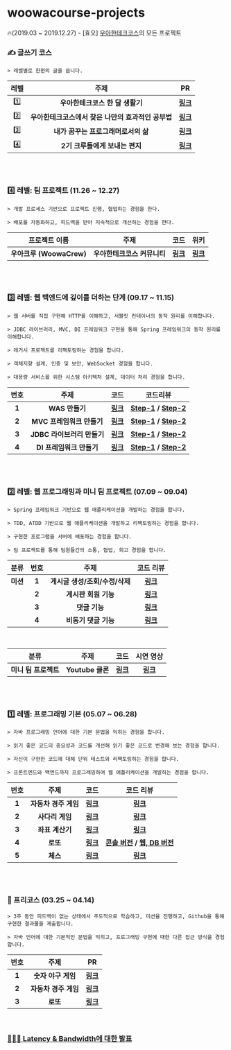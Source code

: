 # woowacourse-projects

🔥(2019.03 ~ 2019.12.27) - [효오] [우아한테크코스](https://woowacourse.github.io)의 모든 프로젝트

### ✍️ 글쓰기 코스

```
> 레벨별로 한편의 글을 씁니다.
```

| 레벨 | 주제 | PR |
| :---: | :---: | :---: |
| 1️⃣ | **우아한테크코스 한 달 생활기** | **[링크](https://github.com/woowacourse/woowa-writing-1/blob/hyojaekim/Lv1.md)** |
| 2️⃣ | **우아한테크코스에서 찾은 나만의 효과적인 공부법** | **[링크](https://github.com/woowacourse/woowa-writing-1/blob/hyojaekim/Lv2.md)** |
| 3️⃣ | **내가 꿈꾸는 프로그래머로서의 삶**  | **[링크](https://github.com/woowacourse/woowa-writing-1/blob/hyojaekim/Lv3.md)**|
| 4️⃣ | **2기 크루들에게 보내는 편지**  | **[링크](https://github.com/woowacourse/woowa-writing-1/blob/hyojaekim/Lv4.md)**|

<br/><br/>

### 4️⃣ 레벨: 팀 프로젝트 (11.26 ~ 12.27)

```
> 개발 프로세스 기반으로 프로젝트 진행, 협업하는 경험을 한다.

> 배포를 자동화하고, 피드백을 받아 지속적으로 개선하는 경험을 한다.
```

| 프로젝트 이름 | 주제 | 코드 | 위키 |
| :---: | :---: | :---: | :---: |
| **우아크루 (WoowaCrew)** | **우아한테크코스 커뮤니티** | **[링크](https://github.com/WoowaCrew/WoowaCrew/tree/develop)** | **[링크](https://github.com/WoowaCrew/WoowaCrew/wiki)** |

<br/><br/>

### 3️⃣ 레벨: 웹 백엔드에 깊이를 더하는 단계 (09.17 ~ 11.15)

```
> 웹 서버를 직접 구현해 HTTP를 이해하고, 서블릿 컨테이너의 동작 원리를 이해합니다.

> JDBC 라이브러리, MVC, DI 프레임워크 구현을 통해 Spring 프레임워크의 동작 원리를 이해합니다.

> 레거시 프로젝트를 리팩토링하는 경험을 합니다.

> 객체지향 설계, 인증 및 보안, WebSocket 경험을 합니다.

> 대용량 서비스를 위한 시스템 아키텍처 설계, 데이터 처리 경험을 합니다.
```

| 번호 | 주제 | 코드 | 코드리뷰 |
| :---: | :---: | :---: | :---: |
| **1** | **WAS 만들기** | **[링크](https://github.com/woowacourse/jwp-was/tree/hyojaekim)** | **[Step-1](https://github.com/woowacourse/jwp-was/pull/36) / [Step-2](https://github.com/woowacourse/jwp-was/pull/84)** |
| **2** | **MVC 프레임워크 만들기** | **[링크](https://github.com/woowacourse/jwp-mvc/tree/hyojaekim)** | **[Step-1](https://github.com/woowacourse/jwp-mvc/pull/28) / [Step-2](https://github.com/woowacourse/jwp-mvc/pull/59)** |
| **3** | **JDBC 라이브러리 만들기** | **[링크](https://github.com/woowacourse/jwp-jdbc/tree/hyojaekim)** | **[Step-1](https://github.com/woowacourse/jwp-jdbc/pull/33) / [Step-2](https://github.com/woowacourse/jwp-jdbc/pull/58)** |
| **4** | **DI 프레임워크 만들기** | **[링크](https://github.com/woowacourse/jwp-di/tree/hyojaekim)** | **[Step-1](https://github.com/woowacourse/jwp-di/pull/11) / [Step-2](https://github.com/woowacourse/jwp-di/pull/49)** |

<br/><br/>

### 2️⃣ 레벨: 웹 프로그래밍과 미니 팀 프로젝트 (07.09 ~ 09.04)

```
> Spring 프레임워크 기반으로 웹 애플리케이션을 개발하는 경험을 합니다.

> TDD, ATDD 기반으로 웹 애플리케이션을 개발하고 리팩토링하는 경험을 합니다.

> 구현한 프로그램을 서버에 배포하는 경험을 합니다.

> 팀 프로젝트를 통해 팀원들간의 소통, 협업, 회고 경험을 합니다.
```

| 분류 | 번호 | 주제 | 코드 리뷰 |
| :---: | :---: | :---: | :---: |
| **미션** | **1** | **게시글 생성/조회/수정/삭제** | **[링크](https://github.com/woowacourse/jwp-blog/pull/36)** |
|  | **2** | **게시판 회원 기능** | **[링크](https://github.com/woowacourse/jwp-blog/pull/90)** |
|  | **3** | **댓글 기능** | **[링크](https://github.com/woowacourse/jwp-blog/pull/154)** |
|  | **4** | **비동기 댓글 기능** | **[링크](https://github.com/woowacourse/jwp-blog/pull/196)** |

<br/>

| 분류 | 주제 | 코드 | 시연 영상 |
| :---: | :---: | :---: | :---: |
| **미니 팀 프로젝트** | **Youtube 클론** | **[링크](https://github.com/woowahan-ioi/miniprojects-2019/tree/develop)** | **[링크](https://www.youtube.com/watch?v=aFqw6a7gvyE)** |

<br/><br/>

### 1️⃣ 레벨: 프로그래밍 기본 (05.07 ~ 06.28)

```
> 자바 프로그래밍 언어에 대한 기본 문법을 익히는 경험을 합니다.

> 읽기 좋은 코드의 중요성과 코드를 개선해 읽기 좋은 코드로 변경해 보는 경험을 합니다.

> 자신이 구현한 코드에 대해 단위 테스트와 리팩토링하는 경험을 합니다.

> 프론트엔드와 백엔드까지 프로그래밍하여 웹 애플리케이션을 개발하는 경험을 합니다.
```

| 번호 | 주제 | 코드 | 코드 리뷰 |
| :---: | :---: | :---: | :---: |
| **1** | **자동차 경주 게임** | **[링크](https://github.com/woowacourse/java-racingcar/tree/hyojaekim)** | **[링크](https://github.com/woowacourse/java-racingcar/pull/40)** |
| **2** | **사다리 게임** | **[링크](https://github.com/woowacourse/java-ladder/tree/hyojaekim)** | **[링크](https://github.com/woowacourse/java-ladder/pull/8)** |
| **3** | **좌표 계산기** | **[링크](https://github.com/woowacourse/java-coordinate/tree/hyojaekim)** | **[링크](https://github.com/woowacourse/java-coordinate/pull/47)** |
| **4** | **로또** | **[링크](https://github.com/woowacourse/java-lotto/tree/hyojaekim)** | **[콘솔 버전](https://github.com/woowacourse/java-lotto/pull/29) / [웹, DB 버전](https://github.com/woowacourse/java-lotto/pull/75)** |
| **5** | **체스** | **[링크](https://github.com/woowacourse/java-chess/tree/hyojaekim)** | **[링크](https://github.com/woowacourse/java-chess/pull/21)** |

<br/><br/>

### 🏁 프리코스 (03.25 ~ 04.14)

```
> 3주 동안 피드백이 없는 상태에서 주도적으로 학습하고, 미션을 진행하고, Github을 통해 구현한 결과물을 제출합니다.

> 자바 언어에 대한 기본적인 문법을 익히고, 프로그래밍 구현에 때한 다른 접근 방식을 경험합니다.
```

| 번호 | 주제 | PR |
| :---: | :---: | :---: |
| **1** | **숫자 야구 게임** | **[링크](https://github.com/woowacourse/java-baseball-precourse/pull/3)** |
| **2** | **자동차 경주 게임** | **[링크](https://github.com/woowacourse/java-racingcar-precourse/pull/3)** |
| **3** | **로또** | **[링크](https://github.com/woowacourse/java-lotto-precourse/pull/3)** |

<br/>

### [🧑🏻‍💻 Latency & Bandwidth에 대한 발표](https://www.youtube.com/watch?v=mFBIwEhvZUY)
